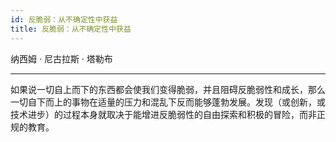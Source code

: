 ```yaml
---
id: 反脆弱：从不确定性中获益
title: 反脆弱：从不确定性中获益
---
```


纳西姆 · 尼古拉斯 · 塔勒布

---

如果说一切自上而下的东西都会使我们变得脆弱，并且阻碍反脆弱性和成长，那么一切自下而上的事物在适量的压力和混乱下反而能够蓬勃发展。发现（或创新，或技术进步）的过程本身就取决于能增进反脆弱性的自由探索和积极的冒险，而非正规的教育。
